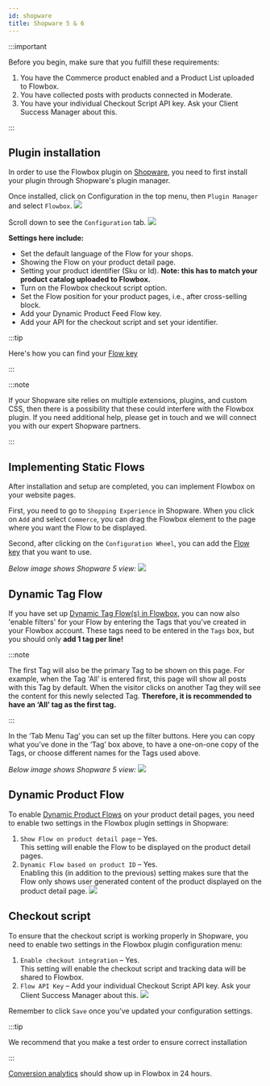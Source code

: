 ```yaml
---
id: shopware
title: Shopware 5 & 6
---
```


:::important

Before you begin, make sure that you fulfill these requirements:

1. You have the Commerce product enabled and a Product List uploaded to Flowbox.
2. You have collected posts with products connected in Moderate.
3. You have your individual Checkout Script API key. Ask your Client Success Manager about this.

:::

## Plugin installation
In order to use the Flowbox plugin on [Shopware](https://store.shopware.com/en/dutch28174456071f/flowbox-for-shopware-6.html), you need to first install your plugin through Shopware's plugin manager.

Once installed, click on Configuration in the top menu, then `Plugin Manager` and select `Flowbox`.
![](/img/docs/shopware/1.png)

Scroll down to see the `Configuration` tab.
![](/img/docs/shopware/2.png)

**Settings here include:**

* Set the default language of the Flow for your shops.
* Showing the Flow on your product detail page.
* Setting your product identifier (Sku or Id). **Note: this has to match your product catalog uploaded to Flowbox.**
* Turn on the Flowbox checkout script option.
* Set the Flow position for your product pages, i.e., after cross-selling block.
* Add your Dynamic Product Feed Flow key.
* Add your API for the checkout script and set your identifier.

:::tip

Here's how you can find your [Flow key](/docs/terminology#flow-key)

:::

:::note

If your Shopware site relies on multiple extensions, plugins, and custom CSS, then there is a possibility that these could interfere with the Flowbox plugin. If you need additional help, please get in touch and we will connect you with our expert Shopware partners.

:::

## Implementing Static Flows
After installation and setup are completed, you can implement Flowbox on your website pages.

First, you need to go to `Shopping Experience` in Shopware. When you click on `Add` and select `Commerce`, you can drag the Flowbox element to the page where you want the Flow to be displayed.

Second, after clicking on the `Configuration Wheel`, you can add the [Flow key](/docs/terminology#flow-key) that you want to use.

_Below image shows Shopware 5 view:_
![](/img/docs/shopware/3.png)

## Dynamic Tag Flow
If you have set up [Dynamic Tag Flow(s) in Flowbox](https://help.getflowbox.com/en/articles/2821196-implementing-and-embedding-a-dynamic-tag-flow), you can now also 'enable filters' for your Flow by entering the Tags that you've created in your Flowbox account. These tags need to be entered in the `Tags` box, but you should only **add 1 tag per line!**

:::note

The first Tag will also be the primary Tag to be shown on this page. For example, when the Tag 'All' is entered first, this page will show all posts with this Tag by default. When the visitor clicks on another Tag they will see the content for this newly selected Tag. **Therefore, it is recommended to have an ‘All’ tag as the first tag.**

:::

In the ‘Tab Menu Tag’ you can set up the filter buttons. Here you can copy what you’ve done in the ‘Tag’ box above, to have a one-on-one copy of the Tags, or choose different names for the Tags used above.

_Below image shows Shopware 5 view:_
![](/img/docs/shopware/4.png)

## Dynamic Product Flow
To enable [Dynamic Product Flows](https://help.getflowbox.com/en/articles/2800675-implementing-and-embedding-a-dynamic-product-flow) on your product detail pages, you need to enable two settings in the Flowbox plugin settings in Shopware:

1. `Show Flow on product detail page` – Yes.<br/>This setting will enable the Flow to be displayed on the product detail pages.
2. `Dynamic Flow based on product ID` – Yes.<br/>Enabling this (in addition to the previous) setting makes sure that the Flow only shows user generated content of the product displayed on the product detail page.
![](/img/docs/shopware/5.png)

## Checkout script
To ensure that the checkout script is working properly in Shopware, you need to enable two settings in the Flowbox plugin configuration menu:

1. `Enable checkout integration` – Yes.<br/>This setting will enable the checkout script and tracking data will be shared to Flowbox.
2. `Flow API Key` – Add your individual Checkout Script API key. Ask your Client Success Manager about this.
![](/img/docs/shopware/6.png)

Remember to click `Save` once you’ve updated your configuration settings.

:::tip

We recommend that you make a test order to ensure correct installation

:::

[Conversion analytics](https://help.getflowbox.com/en/articles/5829853-website-analytics-conversion) should show up in Flowbox in 24 hours.
